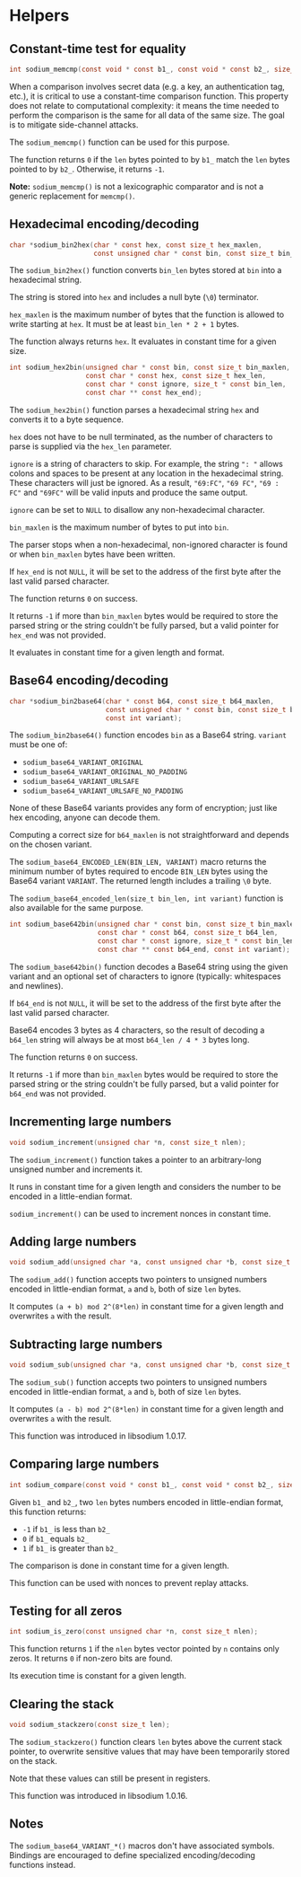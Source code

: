 # Helpers

## Constant-time test for equality

```c
int sodium_memcmp(const void * const b1_, const void * const b2_, size_t len);
```

When a comparison involves secret data (e.g. a key, an authentication tag, etc.), it is critical to use a constant-time comparison function. This property does not relate to computational complexity: it means the time needed to perform the comparison is the same for all data of the same size. The goal is to mitigate side-channel attacks.

The `sodium_memcmp()` function can be used for this purpose.

The function returns `0` if the `len` bytes pointed to by `b1_` match the `len` bytes pointed to by `b2_`. Otherwise, it returns `-1`.

**Note:** `sodium_memcmp()` is not a lexicographic comparator and is not a generic replacement for `memcmp()`.

## Hexadecimal encoding/decoding

```c
char *sodium_bin2hex(char * const hex, const size_t hex_maxlen,
                     const unsigned char * const bin, const size_t bin_len);
```

The `sodium_bin2hex()` function converts `bin_len` bytes stored at `bin` into a hexadecimal string.

The string is stored into `hex` and includes a null byte (`\0`) terminator.

`hex_maxlen` is the maximum number of bytes that the function is allowed to write starting at `hex`. It must be at least `bin_len * 2 + 1` bytes.

The function always returns `hex`. It evaluates in constant time for a given size.

```c
int sodium_hex2bin(unsigned char * const bin, const size_t bin_maxlen,
                   const char * const hex, const size_t hex_len,
                   const char * const ignore, size_t * const bin_len,
                   const char ** const hex_end);
```

The `sodium_hex2bin()` function parses a hexadecimal string `hex` and converts it to a byte sequence.

`hex` does not have to be null terminated, as the number of characters to parse is supplied via the `hex_len` parameter.

`ignore` is a string of characters to skip. For example, the string `": "` allows colons and spaces to be present at any location in the hexadecimal string. These characters will just be ignored. As a result, `"69:FC"`, `"69 FC"`, `"69 : FC"` and `"69FC"` will be valid inputs and produce the same output.

`ignore` can be set to `NULL` to disallow any non-hexadecimal character.

`bin_maxlen` is the maximum number of bytes to put into `bin`.

The parser stops when a non-hexadecimal, non-ignored character is found or when `bin_maxlen` bytes have been written.

If `hex_end` is not `NULL`, it will be set to the address of the first byte after the last valid parsed character.

The function returns `0` on success.

It returns `-1` if more than `bin_maxlen` bytes would be required to store the parsed string or the string couldn't be fully parsed, but a valid pointer for `hex_end` was not provided.

It evaluates in constant time for a given length and format.

## Base64 encoding/decoding

```c
char *sodium_bin2base64(char * const b64, const size_t b64_maxlen,
                        const unsigned char * const bin, const size_t bin_len,
                        const int variant);
```

The `sodium_bin2base64()` function encodes `bin` as a Base64 string. `variant` must be one of:

- `sodium_base64_VARIANT_ORIGINAL`
- `sodium_base64_VARIANT_ORIGINAL_NO_PADDING`
- `sodium_base64_VARIANT_URLSAFE`
- `sodium_base64_VARIANT_URLSAFE_NO_PADDING`

None of these Base64 variants provides any form of encryption; just like hex encoding, anyone can decode them.

Computing a correct size for `b64_maxlen` is not straightforward and depends on the chosen variant.

The `sodium_base64_ENCODED_LEN(BIN_LEN, VARIANT)` macro returns the minimum number of bytes required to encode `BIN_LEN` bytes using the Base64 variant `VARIANT`. The returned length includes a trailing `\0` byte.

The `sodium_base64_encoded_len(size_t bin_len, int variant)` function is also available for the same purpose.

```c
int sodium_base642bin(unsigned char * const bin, const size_t bin_maxlen,
                      const char * const b64, const size_t b64_len,
                      const char * const ignore, size_t * const bin_len,
                      const char ** const b64_end, const int variant);
```

The `sodium_base642bin()` function decodes a Base64 string using the given variant and an optional set of characters to ignore (typically: whitespaces and newlines).

If `b64_end` is not `NULL`, it will be set to the address of the first byte after the last valid parsed character.

Base64 encodes 3 bytes as 4 characters, so the result of decoding a `b64_len` string will always be at most `b64_len / 4 * 3` bytes long.

The function returns `0` on success.

It returns `-1` if more than `bin_maxlen` bytes would be required to store the parsed string or the string couldn't be fully parsed, but a valid pointer for `b64_end` was not provided.

## Incrementing large numbers

```c
void sodium_increment(unsigned char *n, const size_t nlen);
```

The `sodium_increment()` function takes a pointer to an arbitrary-long unsigned number and increments it.

It runs in constant time for a given length and considers the number to be encoded in a little-endian format.

`sodium_increment()` can be used to increment nonces in constant time.

## Adding large numbers

```c
void sodium_add(unsigned char *a, const unsigned char *b, const size_t len);
```

The `sodium_add()` function accepts two pointers to unsigned numbers encoded in little-endian format, `a` and `b`, both of size `len` bytes.

It computes `(a + b) mod 2^(8*len)` in constant time for a given length and overwrites `a` with the result.

## Subtracting large numbers

```c
void sodium_sub(unsigned char *a, const unsigned char *b, const size_t len);
```

The `sodium_sub()` function accepts two pointers to unsigned numbers encoded in little-endian format, `a` and `b`, both of size `len` bytes.

It computes `(a - b) mod 2^(8*len)` in constant time for a given length and overwrites `a` with the result.

This function was introduced in libsodium 1.0.17.

## Comparing large numbers

```c
int sodium_compare(const void * const b1_, const void * const b2_, size_t len);
```

Given `b1_` and `b2_`, two `len` bytes numbers encoded in little-endian format, this function returns:

- `-1` if `b1_` is less than `b2_`
- `0` if `b1_` equals `b2_`
- `1` if `b1_` is greater than `b2_`

The comparison is done in constant time for a given length.

This function can be used with nonces to prevent replay attacks.

## Testing for all zeros

```c
int sodium_is_zero(const unsigned char *n, const size_t nlen);
```

This function returns `1` if the `nlen` bytes vector pointed by `n` contains only zeros. It returns `0` if non-zero bits are found.

Its execution time is constant for a given length.

## Clearing the stack

```c
void sodium_stackzero(const size_t len);
```

The `sodium_stackzero()` function clears `len` bytes above the current stack pointer, to overwrite sensitive values that may have been temporarily stored on the stack.

Note that these values can still be present in registers.

This function was introduced in libsodium 1.0.16.

## Notes

The `sodium_base64_VARIANT_*()` macros don't have associated symbols. Bindings are encouraged to define specialized encoding/decoding functions instead.
